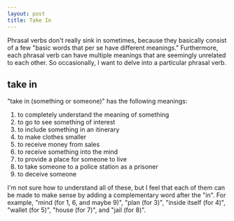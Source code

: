 ```yaml
---
layout: post
title: Take In
---
```


Phrasal verbs don't really sink in sometimes, because they basically consist of a few "basic words that per se have different meanings." Furthermore, each phrasal verb can have multiple meanings that are seemingly unrelated to each other. So occasionally, I want to delve into a particular phrasal verb.

## take in
"take in (something or someone)" has the following meanings:
1. to completely understand the meaning of something
2. to go to see something of interest
3. to include something in an itinerary
4. to make clothes smaller
5. to receive money from sales
6. to receive something into the mind
7. to provide a place for someone to live
8. to take someone to a police station as a prisoner
9. to deceive someone

I'm not sure how to understand all of these, but I feel that each of them can be made to make sense by adding a complementary word after the "in". For example, "mind (for 1, 6, and maybe 9)", "plan (for 3)", "inside itself (for 4)", "wallet (for 5)", "house (for 7)", and "jail (for 8)".

